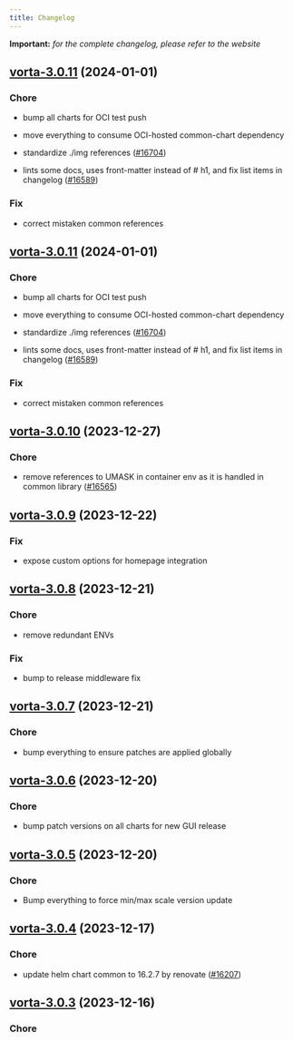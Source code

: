 ```yaml
---
title: Changelog
---
```


**Important:**
*for the complete changelog, please refer to the website*



## [vorta-3.0.11](https://github.com/truecharts/charts/compare/vorta-3.0.10...vorta-3.0.11) (2024-01-01)

### Chore



- bump all charts for OCI test push

- move everything to consume OCI-hosted common-chart dependency

- standardize ./img references ([#16704](https://github.com/truecharts/charts/issues/16704))

- lints some docs, uses front-matter instead of # h1, and fix list items in changelog ([#16589](https://github.com/truecharts/charts/issues/16589))

### Fix



- correct mistaken common references


## [vorta-3.0.11](https://github.com/truecharts/charts/compare/vorta-3.0.10...vorta-3.0.11) (2024-01-01)

### Chore



- bump all charts for OCI test push

- move everything to consume OCI-hosted common-chart dependency

- standardize ./img references ([#16704](https://github.com/truecharts/charts/issues/16704))

- lints some docs, uses front-matter instead of # h1, and fix list items in changelog ([#16589](https://github.com/truecharts/charts/issues/16589))

### Fix



- correct mistaken common references
## [vorta-3.0.10](https://github.com/truecharts/charts/compare/vorta-3.0.9...vorta-3.0.10) (2023-12-27)

### Chore

- remove references to UMASK in container env as it is handled in common library ([#16565](https://github.com/truecharts/charts/issues/16565))

## [vorta-3.0.9](https://github.com/truecharts/charts/compare/vorta-3.0.8...vorta-3.0.9) (2023-12-22)

### Fix

- expose custom options for homepage integration

## [vorta-3.0.8](https://github.com/truecharts/charts/compare/vorta-3.0.7...vorta-3.0.8) (2023-12-21)

### Chore

- remove redundant ENVs

### Fix

- bump to release middleware fix

## [vorta-3.0.7](https://github.com/truecharts/charts/compare/vorta-3.0.6...vorta-3.0.7) (2023-12-21)

### Chore

- bump everything to ensure patches are applied globally

## [vorta-3.0.6](https://github.com/truecharts/charts/compare/vorta-3.0.5...vorta-3.0.6) (2023-12-20)

### Chore

- bump patch versions on all charts for new GUI release

## [vorta-3.0.5](https://github.com/truecharts/charts/compare/vorta-3.0.4...vorta-3.0.5) (2023-12-20)

### Chore

- Bump everything to force min/max scale version update

## [vorta-3.0.4](https://github.com/truecharts/charts/compare/vorta-3.0.3...vorta-3.0.4) (2023-12-17)

### Chore

- update helm chart common to 16.2.7 by renovate ([#16207](https://github.com/truecharts/charts/issues/16207))

## [vorta-3.0.3](https://github.com/truecharts/charts/compare/vorta-2.0.12...vorta-3.0.3) (2023-12-16)

### Chore

